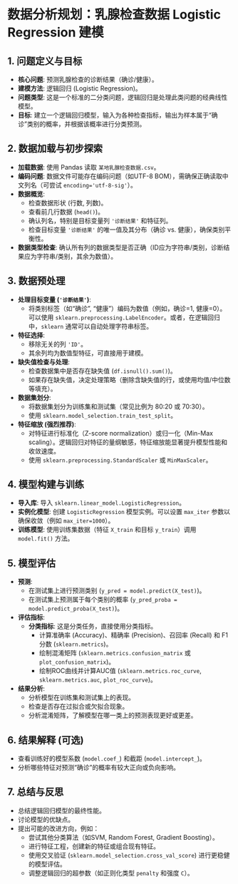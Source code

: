# 数据分析规划：乳腺检查数据 Logistic Regression 建模

## 1. 问题定义与目标
- **核心问题**: 预测乳腺检查的诊断结果（确诊/健康）。
- **建模方法**: 逻辑回归 (Logistic Regression)。
- **问题类型**: 这是一个标准的二分类问题，逻辑回归是处理此类问题的经典线性模型。
- **目标**: 建立一个逻辑回归模型，输入为各种检查指标，输出为样本属于“确诊”类别的概率，并根据该概率进行分类预测。

## 2. 数据加载与初步探索
- **加载数据**: 使用 Pandas 读取 `某地乳腺检查数据.csv`。
- **编码问题**: 数据文件可能存在编码问题（如UTF-8 BOM），需确保正确读取中文列名（可尝试 `encoding='utf-8-sig'`）。
- **数据概览**:
    - 检查数据形状 (行数, 列数)。
    - 查看前几行数据 (`head()`)。
    - 确认列名，特别是目标变量列 `'诊断结果'` 和特征列。
    - 检查目标变量 `'诊断结果'` 的唯一值及其分布（确诊 vs. 健康），确保类别平衡性。
- **数据类型检查**: 确认所有列的数据类型是否正确（ID应为字符串/类别，诊断结果应为字符串/类别，其余为数值）。

## 3. 数据预处理
- **处理目标变量 (`'诊断结果'`)**:
    - 将类别标签（如“确诊”, “健康”）编码为数值（例如，确诊=1, 健康=0）。可以使用 `sklearn.preprocessing.LabelEncoder`。或者，在逻辑回归中，`sklearn` 通常可以自动处理字符串标签。
- **特征选择**:
    - 移除无关的列 `'ID'`。
    - 其余列均为数值型特征，可直接用于建模。
- **缺失值检查与处理**:
    - 检查数据集中是否存在缺失值 (`df.isnull().sum()`)。
    - 如果存在缺失值，决定处理策略（删除含缺失值的行，或使用均值/中位数等填充）。
- **数据集划分**:
    - 将数据集划分为训练集和测试集（常见比例为 80:20 或 70:30）。
    - 使用 `sklearn.model_selection.train_test_split`。
- **特征缩放 (强烈推荐)**:
    - 对特征进行标准化（Z-score normalization）或归一化（Min-Max scaling）。逻辑回归对特征的量纲敏感，特征缩放能显著提升模型性能和收敛速度。
    - 使用 `sklearn.preprocessing.StandardScaler` 或 `MinMaxScaler`。

## 4. 模型构建与训练
- **导入库**: 导入 `sklearn.linear_model.LogisticRegression`。
- **实例化模型**: 创建 `LogisticRegression` 模型实例。可以设置 `max_iter` 参数以确保收敛（例如 `max_iter=1000`）。
- **训练模型**: 使用训练集数据（特征 `X_train` 和目标 `y_train`）调用 `model.fit()` 方法。

## 5. 模型评估
- **预测**:
    - 在测试集上进行预测类别 (`y_pred = model.predict(X_test)`)。
    - 在测试集上预测属于每个类别的概率 (`y_pred_proba = model.predict_proba(X_test)`)。
- **评估指标**:
    - **分类指标**: 这是分类任务，直接使用分类指标。
        - 计算准确率 (Accuracy)、精确率 (Precision)、召回率 (Recall) 和 F1 分数 (`sklearn.metrics`)。
        - 绘制混淆矩阵 (`sklearn.metrics.confusion_matrix` 或 `plot_confusion_matrix`)。
        - 绘制ROC曲线并计算AUC值 (`sklearn.metrics.roc_curve`, `sklearn.metrics.auc`, `plot_roc_curve`)。
- **结果分析**:
    - 分析模型在训练集和测试集上的表现。
    - 检查是否存在过拟合或欠拟合现象。
    - 分析混淆矩阵，了解模型在哪一类上的预测表现更好或更差。

## 6. 结果解释 (可选)
- 查看训练好的模型系数 (`model.coef_`) 和截距 (`model.intercept_`)。
- 分析哪些特征对预测“确诊”的概率有较大正向或负向影响。

## 7. 总结与反思
- 总结逻辑回归模型的最终性能。
- 讨论模型的优缺点。
- 提出可能的改进方向，例如：
    - 尝试其他分类算法（如SVM, Random Forest, Gradient Boosting）。
    - 进行特征工程，创建新的特征或组合现有特征。
    - 使用交叉验证 (`sklearn.model_selection.cross_val_score`) 进行更稳健的模型评估。
    - 调整逻辑回归的超参数（如正则化类型 `penalty` 和强度 `C`）。